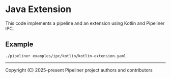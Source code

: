 # Java Extension

This code implements a pipeline and an extension using Kotlin and Pipeliner IPC.

## Example

```shell
./pipeliner examples/ipc/kotlin/kotlin-extension.yaml
```

---

Copyright (C) 2025-present Pipeliner project authors and contributors